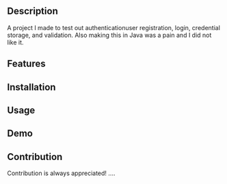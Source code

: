 ## Description
A project I made to test out authenticationuser registration, login, credential storage, and validation. Also making this in Java was a pain and I did not like it.

## Features

## Installation

## Usage

## Demo

## Contribution
Contribution is always appreciated!
....
